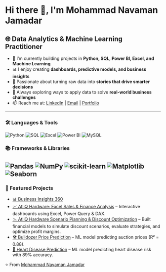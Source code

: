 # Hi there 👋, I'm Mohammad Navaman Jamadar  

## 🌐 Data Analytics & Machine Learning Practitioner  

- 🔭 I’m currently building projects in **Python, SQL, Power BI, Excel, and Machine Learning**  
- 📊 I enjoy creating **dashboards, predictive models, and business insights**  
- 🌱 Passionate about turning raw data into **stories that drive smarter decisions**  
- 🚀 Always exploring ways to apply data to solve **real-world business challenges**  
- 📫 Reach me at: [LinkedIn](https://www.linkedin.com/in/mohammad-navaman-jamadar/) | [Email](mailto:noumanjamadar123@gmail.com) | [Portfolio](https://codebasics.io/portfolio/Mohammad-Navaman-Jamadar)  

---

### 🛠 Languages & Tools  
![Python](https://img.shields.io/badge/-Python-3776AB?logo=python&logoColor=white&style=flat) 
![SQL](https://img.shields.io/badge/-SQL-4479A1?logo=mysql&logoColor=white&style=flat) 
![Excel](https://img.shields.io/badge/-Excel-217346?logo=microsoft-excel&logoColor=white&style=flat) 
![Power BI](https://img.shields.io/badge/-PowerBI-F2C811?logo=powerbi&logoColor=black&style=flat) 
![MySQL](https://img.shields.io/badge/-MySQL-4479A1?logo=mysql&logoColor=white&style=flat)  

### 📚 Frameworks & Libraries  
![Pandas](https://img.shields.io/badge/-Pandas-150458?logo=pandas&logoColor=white&style=flat) 
![NumPy](https://img.shields.io/badge/-NumPy-013243?logo=numpy&logoColor=white&style=flat) 
![scikit-learn](https://img.shields.io/badge/-Scikit--Learn-F7931E?logo=scikitlearn&logoColor=white&style=flat) 
![Matplotlib](https://img.shields.io/badge/-Matplotlib-3776AB?logo=python&logoColor=white&style=flat) 
![Seaborn](https://img.shields.io/badge/-Seaborn-0099CC?logoColor=white&style=flat)  
---

### 📌 Featured Projects  
- [📊 Business Insights 360](https://github.com/noumanjamadar/Business_insights_360)
- [📈 AtliQ Hardware: Excel Sales & Finance Analysis](https://github.com/noumanjamadar/AtliQ_Hardware_Excel_Sales_and_Finance_Analysis) – Interactive dashboards using Excel, Power Query & DAX.
- [📉 AtliQ Hardware Scenario Planning & Discount Optimization](https://github.com/noumanjamadar/AtliQ_Hardware_Scenario_Planning_Discount_Optimization) – Built financial models to simulate discount scenarios, evaluate strategies, and optimize profit margins.
- [🛠️ Bulldozer Price Prediction](https://github.com/noumanjamadar/Bulldozer_Price_Prediction) – ML model predicting auction prices (R² = 0.88).  
- [🏥 Heart Disease Prediction](https://github.com/noumanjamadar/Heart_Disease_Prediction) – ML model predicting heart disease risk with 89% accuracy.  




⭐️ From [Mohammad Navaman Jamadar](https://github.com/noumanjamadar)
